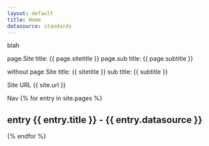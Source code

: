 ```yaml
---
layout: default
title: Home
datasource: standards
---
```


blah

page.Site title: {{ page.sitetitle }}
page.sub title: {{ page.subtitle }}

without page
Site title: {{ sitetitle }}
sub title: {{ subtitle }}

Site URL {{ site.url }}

Nav
{% for entry in site.pages %}
  <h2>entry {{ entry.title }} - {{ entry.datasource }}</h2>
{% endfor %}
